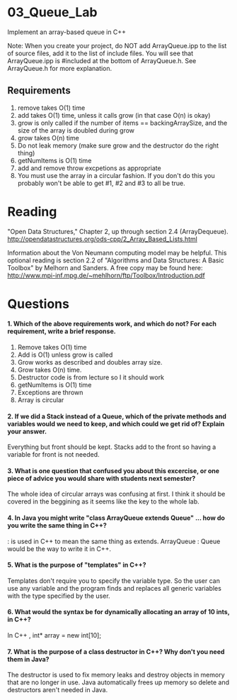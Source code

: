 03_Queue_Lab
============

Implement an array-based queue in C++

Note: When you create your project, do NOT add ArrayQueue.ipp to the list of source files, add it to the list of include files. You will see that ArrayQueue.ipp is #included at the bottom of ArrayQueue.h. See ArrayQueue.h for more explanation.

Requirements
------------

1. remove takes O(1) time
2. add takes O(1) time, unless it calls grow (in that case O(n) is okay)
3. grow is only called if the number of items == backingArraySize, and the size of the array is doubled during grow
4. grow takes O(n) time
5. Do not leak memory (make sure grow and the destructor do the right thing)
6. getNumItems is O(1) time
7. add and remove throw excpetions as appropriate
8. You must use the array in a circular fashion. If you don't do this you probably won't be able to get #1, #2 and #3 to all be true.

Reading
=======
"Open Data Structures," Chapter 2, up through section 2.4 (ArrayDequeue). http://opendatastructures.org/ods-cpp/2_Array_Based_Lists.html

Information about the Von Neumann computing model may be helpful. This optional reading is section 2.2 of "Algorithms and Data Structures: A Basic Toolbox" by Melhorn and Sanders. A free copy may be found here: http://www.mpi-inf.mpg.de/~mehlhorn/ftp/Toolbox/Introduction.pdf

Questions
=========

#### 1. Which of the above requirements work, and which do not? For each requirement, write a brief response.

1. Remove takes O(1) time
2. Add is O(1) unless grow is called
3. Grow works as described and doubles array size.
4. Grow takes O(n) time.
5. Destructor code is from lecture so I it should work
6. getNumItems is O(1) time
7. Exceptions are thrown
8. Array is circular 

#### 2. If we did a Stack instead of a Queue, which of the private methods and variables would we need to keep, and which could we get rid of? Explain your answer.
Everything but front should be kept. Stacks add to the front so having a variable for front is not needed. 

#### 3. What is one question that confused you about this excercise, or one piece of advice you would share with students next semester?
The whole idea of circular arrays was confusing at first. I think it should be covered in the beggining as it seems like the key to the whole lab.

#### 4. In Java you might write "class ArrayQueue extends Queue" ... how do you write the same thing in C++?
: is used in C++ to mean the same thing as extends. ArrayQueue : Queue would be the way to write it in C++.

#### 5. What is the purpose of "templates" in C++?
Templates don't require you to specify the variable type. So the user can use any variable and the program finds and replaces all generic variables with the type specified by the user.

#### 6. What would the syntax be for dynamically allocating an array of 10 ints, in C++?
In C++ , int* array = new int[10];

#### 7. What is the purpose of a class destructor in C++? Why don't you need them in Java?
The destructor is used to fix memory leaks and destroy objects in memory that are no longer in use. Java automatically frees up memory so delete and destructors aren't needed in Java.
